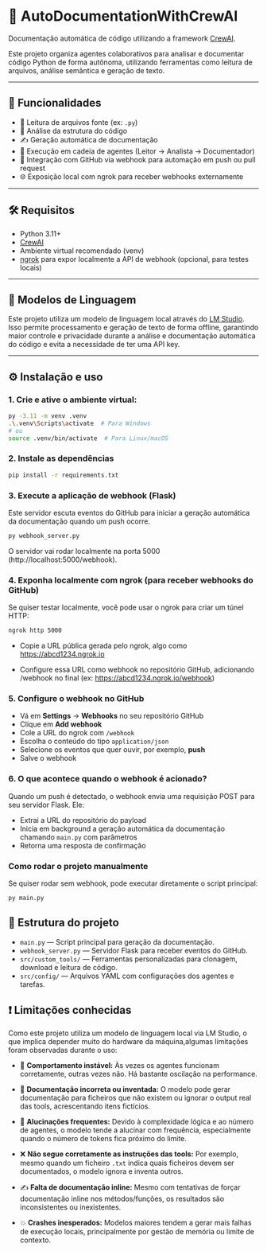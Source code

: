 # 🧠 AutoDocumentationWithCrewAI

Documentação automática de código utilizando a framework [CrewAI](https://github.com/joaomdmoura/crewAI).

Este projeto organiza agentes colaborativos para analisar e documentar código Python de forma autônoma, utilizando ferramentas como leitura de arquivos, análise semântica e geração de texto.

---

## 🚀 Funcionalidades

- 📄 Leitura de arquivos fonte (ex: `.py`)
- 🧠 Análise da estrutura do código
- ✍️ Geração automática de documentação
- 🤖 Execução em cadeia de agentes (Leitor → Analista → Documentador)
- 🔄 Integração com GitHub via webhook para automação em push ou pull request
- 🌐 Exposição local com ngrok para receber webhooks externamente

---

## 🛠️ Requisitos

- Python 3.11+
- [CrewAI](https://github.com/joaomdmoura/crewAI)
- Ambiente virtual recomendado (venv)
- [ngrok](https://ngrok.com/) para expor localmente a API de webhook (opcional, para testes locais)

---

## 🧠 Modelos de Linguagem

Este projeto utiliza um modelo de linguagem local através do [LM Studio](https://lmstudio.ai/). Isso permite processamento e geração de texto de forma offline, garantindo maior controle e privacidade durante a análise e documentação automática do código e evita a necessidade de ter uma API key.

---

## ⚙️ Instalação e uso

### 1. Crie e ative o ambiente virtual:

```bash
py -3.11 -m venv .venv
.\.venv\Scripts\activate  # Para Windows
# ou
source .venv/bin/activate  # Para Linux/macOS
```

### 2. Instale as dependências

```bash
pip install -r requirements.txt
```

### 3. Execute a aplicação de webhook (Flask)

Este servidor escuta eventos do GitHub para iniciar a geração automática da documentação quando um push ocorre.

```bash
py webhook_server.py
```

O servidor vai rodar localmente na porta 5000 (http://localhost:5000/webhook).

### 4. Exponha localmente com ngrok (para receber webhooks do GitHub)

Se quiser testar localmente, você pode usar o ngrok para criar um túnel HTTP:

```bash
ngrok http 5000
```

- Copie a URL pública gerada pelo ngrok, algo como https://abcd1234.ngrok.io

- Configure essa URL como webhook no repositório GitHub, adicionando /webhook no final (ex: https://abcd1234.ngrok.io/webhook)

### 5. Configure o webhook no GitHub

- Vá em **Settings** → **Webhooks** no seu repositório GitHub
- Clique em **Add webhook**
- Cole a URL do ngrok com `/webhook`
- Escolha o conteúdo do tipo `application/json`
- Selecione os eventos que quer ouvir, por exemplo, **push**
- Salve o webhook

### 6. O que acontece quando o webhook é acionado?

Quando um push é detectado, o webhook envia uma requisição POST para seu servidor Flask. Ele:

- Extrai a URL do repositório do payload
- Inicia em background a geração automática da documentação chamando `main.py` com parâmetros
- Retorna uma resposta de confirmação

### Como rodar o projeto manualmente

Se quiser rodar sem webhook, pode executar diretamente o script principal:

```bash
py main.py
```

## 📁 Estrutura do projeto

- `main.py` — Script principal para geração da documentação.
- `webhook_server.py` — Servidor Flask para receber eventos do GitHub.
- `src/custom_tools/` — Ferramentas personalizadas para clonagem, download e leitura de código.
- `src/config/` — Arquivos YAML com configurações dos agentes e tarefas.


 ## ❗ Limitações conhecidas

Como este projeto utiliza um modelo de linguagem local via LM Studio, o que implica depender muito do hardware da máquina,algumas limitações foram observadas durante o uso:

- 🔁 **Comportamento instável:** Às vezes os agentes funcionam corretamente, outras vezes não. Há bastante oscilação na performance.

- 📄 **Documentação incorreta ou inventada:** O modelo pode gerar documentação para ficheiros que não existem ou ignorar o output real das tools, acrescentando itens fictícios.

- 🧠 **Alucinações frequentes:** Devido à complexidade lógica e ao número de agentes, o modelo tende a alucinar com frequência, especialmente quando o número de tokens fica próximo do limite.

- ❌ **Não segue corretamente as instruções das tools:** Por exemplo, mesmo quando um ficheiro `.txt` indica quais ficheiros devem ser documentados, o modelo ignora e inventa outros.

- ✍️ **Falta de documentação inline:** Mesmo com tentativas de forçar documentação inline nos métodos/funções, os resultados são inconsistentes ou inexistentes.

- 💥 **Crashes inesperados:** Modelos maiores tendem a gerar mais falhas de execução locais, principalmente por gestão de memória ou limite de contexto.

 
 
